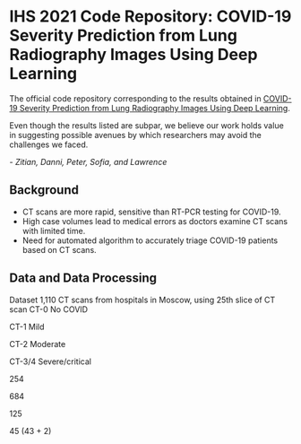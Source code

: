# IHS 2021 Code Repository: COVID-19 Severity Prediction from Lung Radiography Images Using Deep Learning

The official code repository corresponding to the results obtained in [COVID-19 Severity Prediction from Lung Radiography Images Using Deep Learning](./IHS_2021_Submission.pdf).

Even though the results listed are subpar, we believe our work holds value in suggesting possible avenues by which researchers may avoid the challenges we faced.

*- Zitian, Danni, Peter, Sofia, and Lawrence*

## Background
- CT scans are more rapid, sensitive than RT-PCR testing for COVID-19.
- High case volumes lead to medical errors as doctors examine CT scans with limited time.
- Need for automated algorithm to accurately triage COVID-19 patients based on CT scans.

## Data and Data Processing
Dataset
1,110 CT scans from hospitals in Moscow, using 25th slice of CT scan
CT-0
No COVID

CT-1
Mild

CT-2
Moderate

CT-3/4
Severe/critical

254

684

125

45
(43 + 2)


